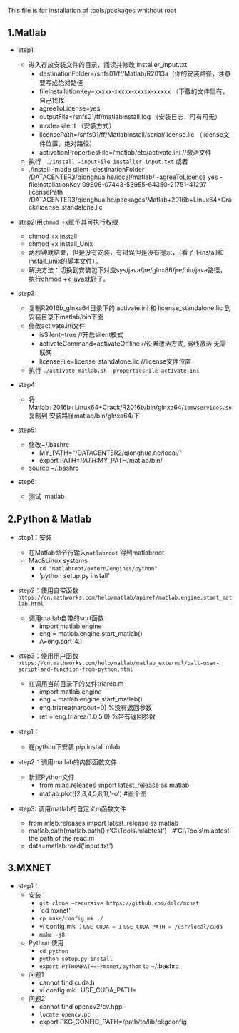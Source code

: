 This file is for installation of tools/packages whithout root



1.Matlab
--------
* step1:
	* 进入存放安装文件的目录，阅读并修改'installer_input.txt'
		* destinationFolder=/snfs01/ff/Matlab/R2013a（你的安装路径，注意要写成绝对路径
		* fileInstallationKey=xxxxx-xxxxx-xxxxx-xxxxx （下载的文件里有，自己找找
		* agreeToLicense=yes
		* outputFile=/snfs01/ff/matlabinstall.log （安装日志，可有可无）
		* mode=silent （安装方式）
		* licensePath=/snfs01/ff/MatlabInstall/serial/license.lic （license文件位置，绝对路径）   
		* activationPropertiesFile=/matlab/etc/activate.ini //激活文件
	* 执行 ` ./install -inputFile installer_input.txt`
	或者  
	* ./install -mode silent -destinationFolder /DATACENTER3/qionghua.he/local/matlab/ -agreeToLicense yes -fileInstallationKey 09806-07443-53955-64350-21751-41297 licensePath /DATACENTER3/qionghua.he/packages/Matlab+2016b+Linux64+Crack/license_standalone.lic
    
* step2:用`chmod +x`赋予其可执行权限  <br>
	* chmod +x install<br>
	* chmod +x install_Unix<br>
	* 两秒钟就结束，但是没有安装，有错误但是没有提示，（看了下install和install_unix的脚本文件）。<br>
	* 解决方法：切换到安装包下对应sys/java/jre/glnx86/jre/bin/java路径，执行chmod +x java就好了。<br>
 
* step3: <br>
	* 复制R2016b_glnxa64目录下的 activate.ini 和 license_standalone.lic 到安装目录下matlab/bin下面<br>
	* 修改activate.ini文件 <br>
		* isSilent=true //开启silent模式<br>
		* activateCommand=activateOffline //设置激活方式, 离线激活 无需联网<br>
		* licenseFile=license_standalone.lic //license文件位置<br>
	* 执行 `./activate_matlab.sh -propertiesFile activate.ini`<br>
* step4:  <br>
	* 将Matlab+2016b+Linux64+Crack/R2016b/bin/glnxa64/`ibmwservices.so`复制到 安装路径matlab/bin/glnxa64/下

* step5:  <br>
	* 修改~/.bashrc<br>
		* MY_PATH="/DATACENTER2/qionghua.he/local/" <br>
		* export PATH=$PATH:$MY_PATH/matlab/bin/<br>
	* source ~/.bashrc
* step6:  <br>
	* 测试  matlab<br>
	
2.Python & Matlab
-----------------
* step1：安装
	* 在Matlab命令行输入`matlabroot` 得到matlabroot
	* Mac&Linux systems 
		* `cd "matlabroot/extern/engines/python"`
		* 'python setup.py install'
* step2：使用自带函数 `https://cn.mathworks.com/help/matlab/apiref/matlab.engine.start_matlab.html`
	* 调用matlab自带的sqrt函数
		* import matlab.engine
		* eng = matlab.engine.start_matlab()
		* A=eng.sqrt(4.)
* step3：使用用户函数 `https://cn.mathworks.com/help/matlab/matlab_external/call-user-script-and-function-from-python.html`
	* 在调用当前目录下的文件triarea.m
		* import matlab.engine
		* eng = matlab.engine.start_matlab()
		* eng.triarea(nargout=0) %没有返回参数
		* ret = eng.triarea(1.0,5.0) %带有返回参数
		
* step1：
	* 在python下安装 pip install mlab
	
* step2：调用matlab的内部函数文件
	* 新建Python文件 
		* from mlab.releases import latest_release as matlab
		* matlab.plot([2,3,4,5,8,1],'-o') #画个图
* step3: 调用matlab的自定义m函数文件
	* from mlab.releases import latest_release as matlab
	* matlab.path(matlab.path(),r'C:\Tools\mlabtest')   #'C:\Tools\mlabtest' the path of the read.m
	* data=matlab.read('input.txt') 
	
3.MXNET
----------
* step1：
	* 安装
		* `git clone –recursive https://github.com/dmlc/mxnet`
		* `cd mxnet'
		* `cp make/config.mk ./`
		* vi config.mk ：`USE_CUDA = 1` `USE_CUDA_PATH = /usr/local/cuda`
		* `make -j8`
	* Python 使用
		* `cd python`
		* `python setup.py install`
		* `export PYTHONPATH=~/mxnet/python` to ~/.bashrc
	* 问题1
		* cannot find cuda.h
		* vi config.mk : USE_CUDA_PATH=
	* 问题2
		* cannot find opencv2/cv.hpp
		* `locate opencv.pc`
		* export PKG_CONFIG_PATH=/path/to/lib/pkgconfig


